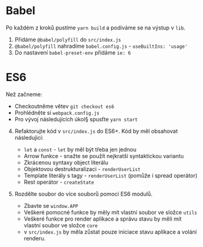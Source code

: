 # Babel
Po každém z kroků pustíme `yarn build` a podíváme se na výstup v `lib`.

1. Přidáme `@babel/polyfill` do `src/index.js`
2. `@babel/polyfill` nahradíme `babel.config.js` - `useBuiltIns: 'usage'`
3. Do nastavení `babel-preset-env` přidáme `ie: 6`

# ES6

Než začneme:

- Checkoutněme větev `git checkout es6`
- Prohlédněte si `webpack.config.js`
- Pro vývoj následujících úkol§ spusťte `yarn start`

4. Refaktorujte kód v `src/index.js` do ES6+. Kód by měl obsahovat následující:
	- `let` a `const` - `let` by měl být třeba jen jednou
	- Arrow funkce - snažte se použít nejkratší syntaktickou variantu
	- Zkrácenou syntaxy object literálu
	- Objektovou destrukturalizaci - `renderUserList`
	- Template literály s tagy - `renderUserList` (pomůže i spread operátor)
	- Rest operátor - `createState`

5. Rozdělte soubor do více souborů pomocí ES6 modulů.
	- Zbavte se `window.APP`
	- Veškeré pomocné funkce by měly mít vlastní soubor ve složce `utils`
	- Veškeré funkce pro render aplikace a správu stavu by měli mít vlastní soubor ve složce `core`
	- v `src/index.js` by měla zůstat pouze iniciace stavu aplikace a volání renderu.